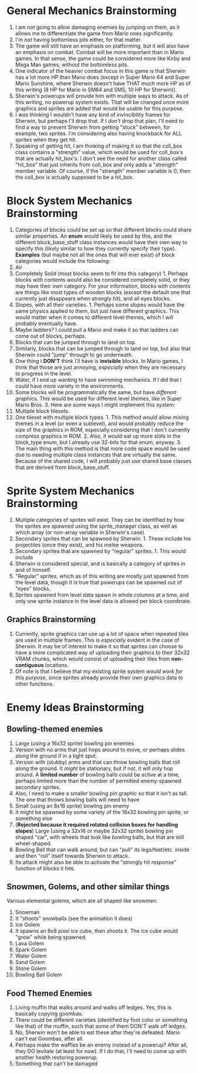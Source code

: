 General Mechanics Brainstorming
===============================
1.  I am *not* going to allow damaging enemies by *jumping* on them, as it
allows me to differentiate the game from Mario ones significantly.  
2.  I'm *not* having bottomless pits either, for that matter.  
3.  The game will still have an emphasis on platforming, but it will also
have an emphasis on combat.  Combat will be more important than in Mario
games.  In that sense, the game could be considered more like Kirby and
Mega Man games, without the bottomless pits.
  1.  One indicator of the heavier combat focus in this game is that
  Sherwin has a lot more HP than Mario does (except in Super Mario 64 and
  Super Mario Sunshine, where Sherwin doesn't have THAT much more HP as of
  this writing (8 HP for Mario in SM64 and SMS, 10 HP for Sherwin)).
4.  Sherwin's powerups will provide him with multiple ways to attack.  As
of this writing, no powerup system exists.  That will be changed once more
graphics and sprites are added that would be usable for this purpose.
5.  I *was* thinking I wouldn't have any kind of invincibility frames for
Sherwin, but perhaps I'll drop that.  If I *don't* drop that plan, I'll
need to find a way to prevent Sherwin from getting "stuck" between, for
example, two sprites.  I'm considering also having knockback for ALL
sprites when they get hit.
  1.  Speaking of getting hit, I am thinking of making it so that the
  coll\_box class contains a "strength" value, which would be used for
  coll\_box's that are actually hit\_box's.  I don't see the need for
  another class called "hit\_box" that just inherits from coll\_box and
  only adds a "strength" member variable.  Of course, if the "strength"
  member variable is 0, then the coll\_box is actually supposed to be a
  hit\_box.



Block System Mechanics Brainstorming
====================================
1.  Categories of blocks could be set up so that different blocks could
share similar properties.  An **enum** would likely be used by this, and
the different block\_base\_stuff class instances would have their own way
to specify this (likely similar to how they currently specify their type).
**Examples** (but maybe not all the ones that will ever exist) of block
categories would include the following:
  1.  Air
  2.  Completely Solid (most blocks seem to fit into this category)
    1.  Perhaps blocks with contents would also be considered completely
    solid, or they may have their own category.  For your information,
    blocks with contents are things like most types of wooden blocks
    (except the default one that currently just disappears when strongly
    hit), and all eyes blocks.
  3.  Slopes, with all their varieties.
    1.  Perhaps some slopes would have the same physics applied to them,
    but just have different graphics.  This would matter when it comes to
    different level themes, which I will probably eventually have.
  4.  Maybe ladders?  I could pull a Mario and make it so that ladders can
  come out of blocks, perhaps.
  5.  Blocks that can be jumped through to land on top.  
  6.  Similarly, blocks that can be jumped through to land on top, but also
  that Sherwin could "jump" through to go underneath.
  6.  One thing I **DON'T** think I'll have is **invisible** blocks.  In
  Mario games, I think that those are just annoying, *especially* when they
  are necessary to progress in the level.
  7.  Water, if I end up wanting to have swimming mechanics.  If I did that
  I could have more variety in the environments.
2.  Some blocks will be programmatically the same, but have *different
graphics*.  This would be used for different level *themes*, like in Super
Mario Bros. 3.  Here are some ways I might implement this system:  
  1.  Multiple block tilesets.
  2.  One tileset with multiple block types.
    1.  This method would allow mixing themes in a level (or even a
    sublevel), and would probably reduce the size of the graphics in ROM,
    especially considering that I don't currently compress graphics in ROM.
    2.  Also, it would eat up more slots in the block\_type enum, but I
    already use 32-bits for that enum, anyway.
    3.  The main thing with this method is that more code space would be
    used due to needing multiple class instances that are virtually the
    same.  Because of the shared code, I will probably just use shared base
    classes that are derived from block\_base\_stuff.


Sprite System Mechanics Brainstorming
=====================================
1.  Multiple categories of sprites will exist.  They can be identified by
how the sprites are spawned using the sprite\_manager class, as well as
which array (or non-array variable in Sherwin's case)
  1.  Secondary sprites that can be spawned by Sherwin.
    1. These include his projectiles (once they exist), and his melee
    weapons.
  2.  Secondary sprites that are spawned by "regular" sprites.
    1.  This would include
  3.  Sherwin is considered special, and is basically a category of sprites
  in and of himself.
  4.  "Regular" sprites, which as of this writing are mostly just spawned
  from the level data, though it *is* true that powerups can be spawned out
  of "eyes" blocks.
2.  Sprites spawned from level data spawn in whole *columns* at a time, and
only one sprite instance in the level data is allowed per block coordinate.

Graphics Brainstorming
----------------------
1.  Currently, sprite graphics can use up a lot of space when repeated
tiles are used in multiple frames.  This is *especially* evident in the
case of Sherwin.  It may be of interest to make it so that sprites can
choose to have a more complicated way of uploading their graphics to their
32x32 VRAM chunks, which would consist of uploading their tiles from
**non-contiguous** locations.  
  1.  Of note is that I believe that my existing sprite system *would work
  for this purpose*, since sprites already provide their own graphics data
  to other functions.  




Enemy Ideas Brainstorming
=========================


Bowling-themed enemies
----------------------
1.  Large (using a 16x32 sprite) bowling pin enemies
  1.  Version with no arms that just hops around to move, or perhaps slides
  along the ground if in a tight spot.
  2.  Version with (stubby) arms and that can throw bowling balls that roll
  along the ground.  It *might* be stationary, but if not, it will only hop
  around.  A **limited number** of bowling balls could be active at a
  time, perhaps limited more than the number of permitted enemy-spawned
  secondary sprites.
  3.  Also, I need to make a smaller bowling pin graphic so that it isn't
  as tall.  The one that throws bowling balls will need to have
2.  Small (using an 8x16 sprite) bowling pin enemy
  1.  It might be spawned by some variety of the 16x32 bowling pin sprite,
  or something else
3.  (**Rejected because it required rotated collision boxes for handling
slopes**) Large (using a 32x16 or maybe 32x32 sprite) bowling pin shaped
"car", with wheels that look like bowling balls, but that are still
wheel-shaped.
4.  Bowling Ball that can walk around, but can "pull" its legs/feet/etc.
inside and then "roll" itself towards Sherwin to attack.
  1.  Its attack might also be able to activate the "strongly hit response"
  function of blocks it hits.


Snowmen, Golems, and other similar things
-----------------------------------------
Various elemental golems, which are all shaped like snowmen.
1.  Snowman
  1.  It "shoots" snowballs (see the animation it does)
2.  Ice Golem
  1.  It spawns an 8x8 pixel ice cube, then shoots it.  The ice cube would
  "grow" while being spawned.
3.  Lava Golem
4.  Spark Golem
5.  Water Golem
6.  Sand Golem
7.  Stone Golem
8.  Bowling Ball Golem



Food Themed Enemies
-------------------
1.  Living muffin that walks around and walks off ledges.  Yes, this is
basically copying goombas.
  1.  There could be different varieties (identified by foot color or
  something like that) of the muffin, such that some of them DON'T walk off
  ledges.
  2.  No, Sherwin won't be able to eat these after they're defeated.  Mario
  can't eat Goombas, after all.
2.  Perhaps make the waffles be an enemy instead of a powerup?  After all,
they DO levitate (at least for now).  If I do that, I'll need to come up
with another health restoring powerup.
3.  Something that can't be damaged


